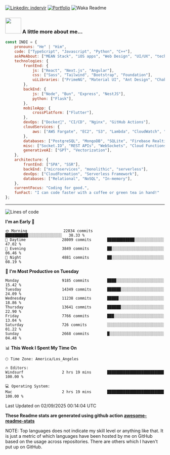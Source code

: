 

[![Linkedin: indervir](https://img.shields.io/badge/-Indervir%20Singh-blue?style=flat-square&logo=Linkedin&logoColor=white&link=https://www.linkedin.com/in/indervir-singh/)](https://www.linkedin.com/in/indervir-singh/)
[![Portfolio](https://img.shields.io/badge/Developer%20Portfolio-46a2f1.svg?&style=flat-square&logo=Google-Chrome&logoColor=white&link=https://www.softwareindi.com/)](https://www.softwareindi.com)
![Waka Readme](https://github.com/indervirsingh/indervirsingh/workflows/Waka%20Readme/badge.svg)

<!-- ### 📫 Like to meet me?

Pick a slot if you'd like to meet me and chat about anything you are passionate about - but make sure to describe the agenda

<a href="https://calendly.com/anmol098/30min" target="_blank"><img width="498" alt="meet_link" src="https://user-images.githubusercontent.com/15426564/144297439-f530f383-e73e-41e0-9914-a9b7d3f432e5.png"></a>

👇 Hit in your console or terminal to connect with me.

```bash
npx anmol
```
**👆 This command line tool can be found at [npx anmol](https://github.com/anmol098/npx_card)** -->

### <img src="https://media.giphy.com/media/VgCDAzcKvsR6OM0uWg/giphy.gif" width="50"> A little more about me...  

```javascript
const INDI = {
    pronouns: "He" | "Him",
    code: ["TypeScript", "Javascript", "Python", "C++"],
    askMeAbout: ["MEAN Stack", "iOS apps", "Web Design", "UI/UX", "tech trends"],
    technologies: {
        frontEnd: {
            js: ["React", "Next.js", "Angular"],
            css: ["Sass", "Tailwind", "Bootstrap", "Foundation"],
            uiLibraries: ["PrimeNG", "Material UI", "Ant Design", "Chakra UI"],
        },
        backEnd: {
            js: ["Node", "Bun", "Express", "NestJS"],
            python: ["Flask"],
        },
        mobileApp: {
            crossPlatform: ["Flutter"],
        },
        devOps: ["Docker🐳", "CI/CD", "Nginx", "GitHub Actions"],
        cloudServices: {
            aws: ["AWS Fargate", "EC2", "S3", "Lambda", "CloudWatch", "RDS"],
        },
        databases: ["PostgreSQL", "MongoDB", "SQLite", "Firebase Realtime DB", "redis"],
        misc: ["Socket.IO", "REST APIs", "WebSockets", "Cloud Functions"],
        generativeAI: ["GPT", "Vectorization"],
    },
    architecture: {
        frontEnd: ["SPA", "SSR"],
        backEnd: ["microservices", "monolithic", "serverless"],
        devOps: ["CloudFormation", "Serverless Framework"],
        databases: ["Relational", "NoSQL", "In-memory"],
    },
    currentFocus: "Coding for good.",
    funFact: "I can code faster with a coffee or green tea in hand!"
};
```


---
<!--START_SECTION:waka-->
![Lines of code](https://img.shields.io/badge/From%20Hello%20World%20I%27ve%20Written-118.7%20million%20lines%20of%20code-blue)

**I'm an Early 🐤** 

```text
🌞 Morning                22834 commits       ██████████░░░░░░░░░░░░░░░   38.33 % 
🌆 Daytime                28009 commits       ████████████░░░░░░░░░░░░░   47.02 % 
🌃 Evening                3849 commits        ██░░░░░░░░░░░░░░░░░░░░░░░   06.46 % 
🌙 Night                  4881 commits        ██░░░░░░░░░░░░░░░░░░░░░░░   08.19 % 
```
📅 **I'm Most Productive on Tuesday** 

```text
Monday                   9185 commits        ████░░░░░░░░░░░░░░░░░░░░░   15.42 % 
Tuesday                  14349 commits       ██████░░░░░░░░░░░░░░░░░░░   24.09 % 
Wednesday                11238 commits       █████░░░░░░░░░░░░░░░░░░░░   18.86 % 
Thursday                 13641 commits       ██████░░░░░░░░░░░░░░░░░░░   22.90 % 
Friday                   7766 commits        ███░░░░░░░░░░░░░░░░░░░░░░   13.04 % 
Saturday                 726 commits         ░░░░░░░░░░░░░░░░░░░░░░░░░   01.22 % 
Sunday                   2668 commits        █░░░░░░░░░░░░░░░░░░░░░░░░   04.48 % 
```


📊 **This Week I Spent My Time On** 

```text
🕑︎ Time Zone: America/Los_Angeles

🔥 Editors: 
Windsurf                 2 hrs 19 mins       █████████████████████████   100.00 % 

💻 Operating System: 
Mac                      2 hrs 19 mins       █████████████████████████   100.00 % 
```


 Last Updated on 02/09/2025 00:14:04 UTC
<!--END_SECTION:waka-->

**These Readme stats are generated using github action [awesome-readme-stats](https://github.com/anmol098/waka-readme-stats)**

NOTE: Top languages does not indicate my skill level or anything like that. It is just a metric of which languages have been hosted by me on GitHub based on the usage across repositories. There are others which I haven't put up on GitHub.
